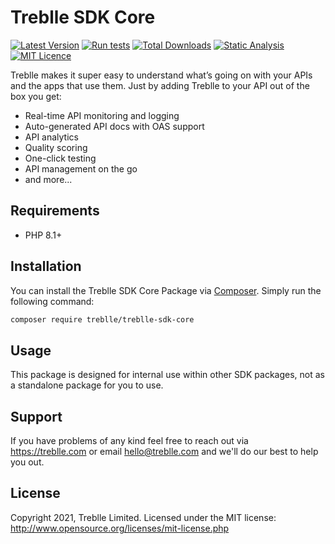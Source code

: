 # Treblle SDK Core

[![Latest Version](https://img.shields.io/packagist/v/treblle/treblle-sdk-core)](https://packagist.org/packages/treblle/treblle-sdk-core)
[![Run tests](https://github.com/Treblle/treblle-sdk-core/actions/workflows/tests.yml/badge.svg)](https://github.com/Treblle/treblle-sdk-core/actions/workflows/tests.yml)
[![Total Downloads](https://img.shields.io/packagist/dt/treblle/treblle-sdk-core)](https://packagist.org/packages/treblle/treblle-sdk-core)
[![Static Analysis](https://github.com/Treblle/treblle-sdk-core/actions/workflows/static-analysis.yml/badge.svg)](https://github.com/Treblle/treblle-sdk-core/actions/workflows/static-analysis.yml)
[![MIT Licence](https://img.shields.io/packagist/l/treblle/treblle-sdk-core)](https://github.com/Treblle/treblle-sdk-core/blob/main/LICENCE.md)

Treblle makes it super easy to understand what’s going on with your APIs and the apps that use them. Just by adding
Treblle to your API out of the box you get:

* Real-time API monitoring and logging
* Auto-generated API docs with OAS support
* API analytics
* Quality scoring
* One-click testing
* API management on the go
* and more...

## Requirements

* PHP 8.1+

## Installation

You can install the Treblle SDK Core Package via [Composer](http://getcomposer.org/). Simply run the following command:

```bash
composer require treblle/treblle-sdk-core
```

## Usage

This package is designed for internal use within other SDK packages, not as a standalone package for you to use.

## Support

If you have problems of any kind feel free to reach out via <https://treblle.com> or email hello@treblle.com and we'll
do our best to help you out.

## License

Copyright 2021, Treblle Limited. Licensed under the MIT license:
http://www.opensource.org/licenses/mit-license.php
